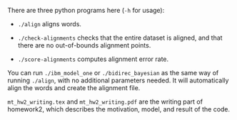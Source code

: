 There are three python programs here (`-h` for usage):

- `./align` aligns words.

- `./check-alignments` checks that the entire dataset is aligned, and
  that there are no out-of-bounds alignment points.

- `./score-alignments` computes alignment error rate.

You can run `./ibm_model_one` or `./bidirec_bayesian` as the same way of running `./align`, with no additional parameters needed. It will automatically align the words and create the alignment file.

`mt_hw2_writing.tex` and `mt_hw2_writing.pdf` are the writing part of homework2, which describes the motivation, model, and result of the code.